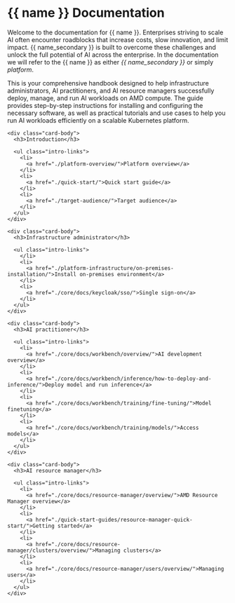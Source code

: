 # {{ name }} Documentation

Welcome to the documentation for {{ name }}. Enterprises striving to scale AI often encounter roadblocks that increase costs, slow innovation, and limit impact. {{ name_secondary }} is built to overcome these challenges and unlock the full potential of AI across the enterprise. In the documentation we will refer to the {{ name }} as either *{{ name_secondary }}* or simply *platform*.

This is your comprehensive handbook designed to help infrastructure administrators, AI practitioners, and AI resource managers successfully deploy, manage, and run AI workloads on AMD compute. The guide provides step-by-step instructions for installing and configuring the necessary software, as well as practical tutorials and use cases to help you run AI workloads efficiently on a scalable Kubernetes platform.


<div class="card-container">
  <div class="card card-intro">
    <div class="card-header">
      <span class="icon icon-introduction"></span>
    </div>

    <div class="card-body">
      <h3>Introduction</h3>

      <ul class="intro-links">
        <li>
          <a href="./platform-overview/">Platform overview</a>
        </li>
        <li>
          <a href="./quick-start/">Quick start guide</a>
        </li>
        <li>
          <a href="./target-audience/">Target audience</a>
        </li>
      </ul>
    </div>
  </div>

  <div class="card card-intro">
    <div class="card-header">
      <span class="icon icon-platform"></span>
    </div>

    <div class="card-body">
      <h3>Infrastructure administrator</h3>

      <ul class="intro-links">
        </li>
        <li>
          <a href="./platform-infrastructure/on-premises-installation/">Install on-premises environment</a>
        </li>
        <li>
          <a href="./core/docs/keycloak/sso/">Single sign-on</a>
        </li>
      </ul>
    </div>
  </div>

  <div class="card card-intro">
    <div class="card-header">
      <span class="icon icon-development"></span>
    </div>

    <div class="card-body">
      <h3>AI practitioner</h3>

      <ul class="intro-links">
        <li>
          <a href="./core/docs/workbench/overview/">AI development overview</a>
        </li>
        <li>
          <a href="./core/docs/workbench/inference/how-to-deploy-and-inference/">Deploy model and run inference</a>
        </li>
        <li>
          <a href="./core/docs/workbench/training/fine-tuning/">Model finetuning</a>
        </li>
        <li>
          <a href="./core/docs/workbench/training/models/">Access models</a>
        </li>
      </ul>
    </div>
  </div>

  <div class="card card-intro">
    <div class="card-header">
      <span class="icon icon-resources"></span>
    </div>

    <div class="card-body">
      <h3>AI resource manager</h3>

      <ul class="intro-links">
        <li>
          <a href="./core/docs/resource-manager/overview/">AMD Resource Manager overview</a>
        </li>
        <li>
          <a href="./quick-start-guides/resource-manager-quick-start/">Getting started</a>
        </li>
        <li>
          <a href="./core/docs/resource-manager/clusters/overview/">Managing clusters</a>
        </li>
        <li>
          <a href="./core/docs/resource-manager/users/overview/">Managing users</a>
        </li>
      </ul>
    </div>
  </div>
</div>